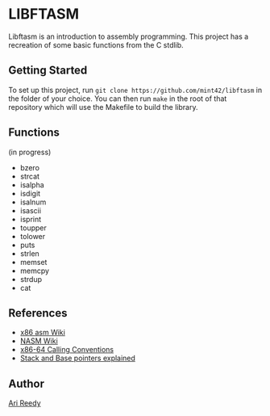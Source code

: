 # LIBFTASM

Libftasm is an introduction to assembly programming. This project has a recreation of some basic functions from the C stdlib.

## Getting Started

To set up this project, run `git clone https://github.com/mint42/libftasm` in the folder of your choice. You can then run `make` in the root of that repository which will use the Makefile to build the library.

## Functions

(in progress)

- bzero
- strcat
- isalpha
- isdigit
- isalnum
- isascii
- isprint
- toupper
- tolower
- puts
- strlen
- memset
- memcpy
- strdup
- cat

## References 

- [x86 asm Wiki](https://en.wikipedia.org/wiki/X86_assembly_language)
- [NASM Wiki](https://en.wikipedia.org/wiki/Netwide_Assembler)
- [x86-64 Calling Conventions](https://aaronbloomfield.github.io/pdr/book/x86-64bit-ccc-chapter.pdf)
- [Stack and Base pointers explained](https://stackoverflow.com/questions/1395591/what-is-exactly-the-base-pointer-and-stack-pointer-to-what-do-they-point)

## Author

[Ari Reedy](https://github.com/mint42/)
